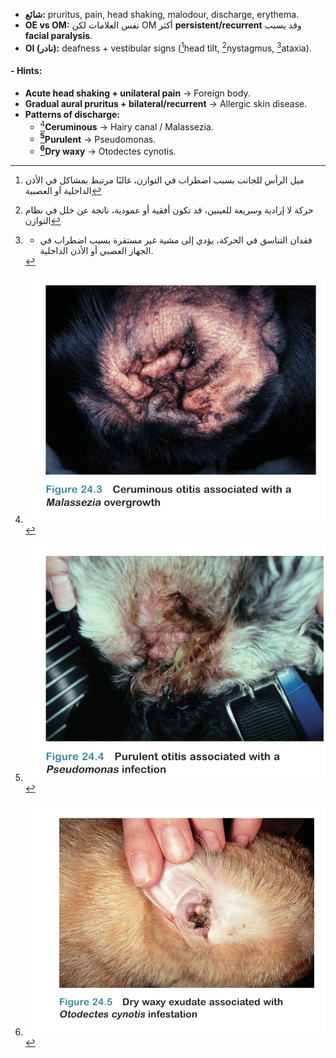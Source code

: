 
- **شائع:** pruritus, pain, head shaking, malodour, discharge, erythema.  
- **OE vs OM:**
نفس العلامات لكن OM أكثر **persistent/recurrent** وقد يسبب **facial paralysis**.  
- **OI (نادر):** deafness + vestibular signs ([^3]head tilt, [^2]nystagmus, [^1]ataxia).  
#### - **Hints:**  
  - **Acute head shaking + unilateral pain** → Foreign body.  
  - **Gradual aural pruritus + bilateral/recurrent** → Allergic skin disease.  
- **Patterns of discharge:**  
  - [^4]**Ceruminous** → Hairy canal / Malassezia.  
  - **[^7]Purulent** → Pseudomonas.  
  - **[^6]Dry waxy** → Otodectes cynotis.  

[^1]: - فقدان التناسق في الحركة، يؤدي إلى مشية غير مستقرة بسبب اضطراب في الجهاز العصبي أو الأذن الداخلية.

[^2]: حركة لا إرادية وسريعة للعينين، قد تكون أفقية أو عمودية، ناتجة عن خلل في نظام التوازن

[^3]: ميل الرأس للجانب بسبب اضطراب في التوازن، غالبًا مرتبط بمشاكل في الأذن الداخلية أو العصبية

[^4]: ![صوره](../../../../Images/Pasted%20image%2020250903125135.png)




[^6]: ![صوره](Images/Pasted%20image%2020250903125322.png)


[^7]: ![صوره](Images/Pasted%20image%2020250903125511.png)


